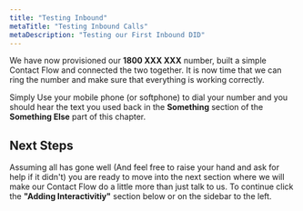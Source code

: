 ```yaml
---
title: "Testing Inbound"
metaTitle: "Testing Inbound Calls"
metaDescription: "Testing our First Inbound DID"
---
```


We have now provisioned our <b>1800 XXX XXX</b> number, built a simple Contact Flow and connected the two together. It is now time that we can ring the number and make sure that everything is working correctly.

Simply Use your mobile phone (or softphone) to dial your number and you should hear the text you used back in the <b>Something</b> section of the <b>Something Else</b> part of this chapter.

## Next Steps
Assuming all has gone well (And feel free to raise your hand and ask for help if it didn't) you are ready to move into the next section where we will make our Contact Flow do a little more than just talk to us. To continue click the <b>"Adding Interactivitiy"</b> section below or on the sidebar to the left.